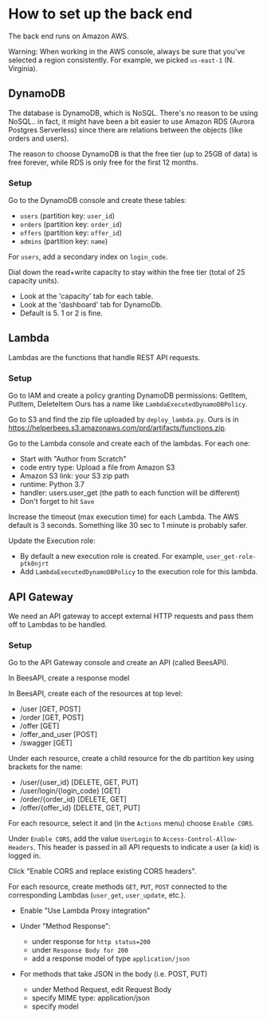 # How to set up the back end


The back end runs on Amazon AWS.

Warning: When working in the AWS console, always be sure that you've selected a region consistently.
For example, we picked `us-east-1` (N. Virginia).

## DynamoDB

The database is DynamoDB, which is NoSQL. There's no reason to be using NoSQL.. in fact,
it might have been a bit easier to use Amazon RDS (Aurora Postgres Serverless)
since there are relations between the objects (like orders and users).

The reason to choose DynamoDB is that the free tier (up to 25GB of data)
is free forever, while RDS is only free for the first 12 months.

### Setup

Go to the DynamoDB console and create these tables:

 * `users` (partition key: `user_id`)
 * `orders` (partition key: `order_id`)
 * `offers` (partition key: `offer_id`)
 * `admins` (partition key: `name`)

For `users`, add a secondary index on `login_code`.

Dial down the read+write capacity to stay within the free tier (total of 25 capacity units).

 * Look at the 'capacity' tab for each table.
 * Look at the 'dashboard' tab for DynamoDb.
 * Default is 5. 1 or 2 is fine.

## Lambda

Lambdas are the functions that handle REST API requests.

### Setup

Go to IAM and create a policy granting DynamoDB permissions: GetItem, PutItem, DeleteItem
Ours has a name like `LambdaExecutedDynamoDBPolicy`.

Go to S3 and find the zip file uploaded by `deploy_lambda.py`. Ours is in https://helperbees.s3.amazonaws.com/prd/artifacts/functions.zip.

Go to the Lambda console and create each of the lambdas. For each one:
 * Start with "Author from Scratch"
 * code entry type: Upload a file from Amazon S3
 * Amazon S3 link: your S3 zip path
 * runtime: Python 3.7
 * handler: users.user_get (the path to each function will be different)
 * Don't forget to hit `Save`

Increase the timeout (max execution time) for each Lambda. The AWS default is 3 seconds.
Something like 30 sec to 1 minute is probably safer.

Update the Execution role:
 * By default a new execution role is created. For example, `user_get-role-ptk0njrt`
 * Add `LambdaExecutedDynamoDBPolicy` to the execution role for this lambda.


## API Gateway

We need an API gateway to accept external HTTP requests and
pass them off to Lambdas to be handled.

### Setup

Go to the API Gateway console and create an API (called BeesAPI).

In BeesAPI, create a response model

In BeesAPI, create each of the resources at top level:
  * /user   [GET, POST]
  * /order  [GET, POST]
  * /offer  [GET]
  * /offer_and_user [POST]
  * /swagger [GET]

Under each resource, create a child resource for the db partition key using brackets for the name:

  * /user/{user_id}          [DELETE, GET, PUT]
  * /user/login/{login_code} [GET]
  * /order/{order_id}        [DELETE, GET]
  * /offer/{offer_id}        [DELETE, GET, PUT]


For each resource, select it and (in the `Actions` menu) choose `Enable CORS`.

Under `Enable CORS`, add the value `UserLogin` to `Access-Control-Allow-Headers`. This header is passed
in all API requests to indicate a user (a kid) is logged in.

Click "Enable CORS and replace existing CORS headers".
  

For each resource, create methods `GET`, `PUT`, `POST` connected to the corresponding Lambdas
(`user_get`, `user_update`, etc.).
   * Enable "Use Lambda Proxy integration"
   * Under "Method Response":
     * under response for `http status=200`
     * under `Response Body for 200`
     * add a response model of type `application/json`

   * For methods that take JSON in the body (i.e. POST, PUT)
     * under Method Request, edit Request Body
     * specify MIME type: application/json
     * specify model
